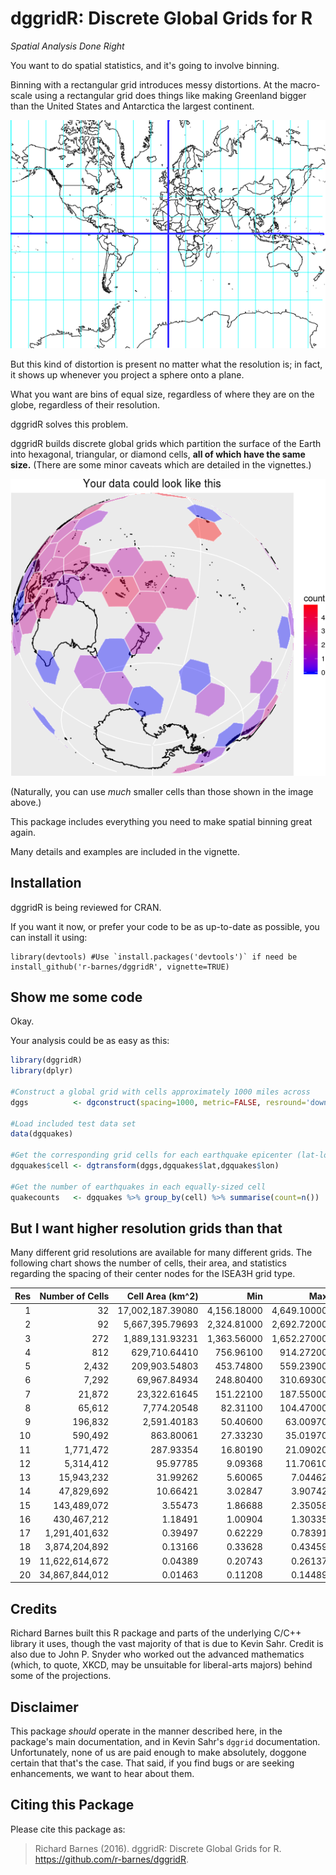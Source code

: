 dggridR: Discrete Global Grids for R
====================================

_Spatial Analysis Done Right_

You want to do spatial statistics, and it's going to involve binning.

Binning with a rectangular grid introduces messy distortions. At the macro-scale
using a rectangular grid does things like making Greenland bigger than the
United States and Antarctica the largest continent.

![Mercator Projection](vignettes/mercator.png)

But this kind of distortion is present no matter what the resolution is; in
fact, it shows up whenever you project a sphere onto a plane.

What you want are bins of equal size, regardless of where they are on the globe,
regardless of their resolution.

dggridR solves this problem.

dggridR builds discrete global grids which partition the surface of the Earth
into hexagonal, triangular, or diamond cells, **all of which have the same
size.** (There are some minor caveats which are detailed in the vignettes.)

![Discrete Global Grid in use](vignettes/dggrid.png)

(Naturally, you can use _much_ smaller cells than those shown in the image above.)

This package includes everything you need to make spatial binning great again.

Many details and examples are included in the vignette.



Installation
------------

dggridR is being reviewed for CRAN.

If you want it now, or prefer your code to be as up-to-date as possible, you can
install it using:

    library(devtools) #Use `install.packages('devtools')` if need be
    install_github('r-barnes/dggridR', vignette=TRUE)



Show me some code
-----------------

Okay.

Your analysis could be as easy as this:

```R
library(dggridR)
library(dplyr)

#Construct a global grid with cells approximately 1000 miles across
dggs          <- dgconstruct(spacing=1000, metric=FALSE, resround='down')

#Load included test data set
data(dgquakes)

#Get the corresponding grid cells for each earthquake epicenter (lat-long pair)
dgquakes$cell <- dgtransform(dggs,dgquakes$lat,dgquakes$lon)

#Get the number of earthquakes in each equally-sized cell
quakecounts   <- dgquakes %>% group_by(cell) %>% summarise(count=n())
```



But I want higher resolution grids than that
--------------------------------------------

Many different grid resolutions are available for many different grids. The
following chart shows the number of cells, their area, and statistics regarding
the spacing of their center nodes for the ISEA3H grid type.

|Res |Number of Cells  | Cell Area (km^2) |    Min      |     Max     |    Mean     |    Std    |
|---:|----------------:|-----------------:|------------:|------------:|------------:|----------:|
|  1 |              32 | 17,002,187.39080 | 4,156.18000 | 4,649.10000 | 4,320.49000 | 233.01400 |
|  2 |              92 |  5,667,395.79693 | 2,324.81000 | 2,692.72000 | 2,539.69000 | 139.33400 |
|  3 |             272 |  1,889,131.93231 | 1,363.56000 | 1,652.27000 | 1,480.02000 |  89.39030 |
|  4 |             812 |    629,710.64410 |   756.96100 |   914.27200 |   855.41900 |  52.14810 |
|  5 |           2,432 |    209,903.54803 |   453.74800 |   559.23900 |   494.95900 |  29.81910 |
|  6 |           7,292 |     69,967.84934 |   248.80400 |   310.69300 |   285.65200 |  17.84470 |
|  7 |          21,872 |     23,322.61645 |   151.22100 |   187.55000 |   165.05800 |   9.98178 |
|  8 |          65,612 |      7,774.20548 |    82.31100 |   104.47000 |    95.26360 |   6.00035 |
|  9 |         196,832 |      2,591.40183 |    50.40600 |    63.00970 |    55.02260 |   3.33072 |
| 10 |         590,492 |        863.80061 |    27.33230 |    35.01970 |    31.75960 |   2.00618 |
| 11 |       1,771,472 |        287.93354 |    16.80190 |    21.09020 |    18.34100 |   1.11045 |
| 12 |       5,314,412 |         95.97785 |     9.09368 |    11.70610 |    10.58710 |   0.66942 |
| 13 |      15,943,232 |         31.99262 |     5.60065 |     7.04462 |     6.11367 |   0.37016 |
| 14 |      47,829,692 |         10.66421 |     3.02847 |     3.90742 |     3.52911 |   0.22322 |
| 15 |     143,489,072 |          3.55473 |     1.86688 |     2.35058 |     2.03789 |   0.12339 |
| 16 |     430,467,212 |          1.18491 |     1.00904 |     1.30335 |     1.17638 |   0.07442 |
| 17 |   1,291,401,632 |          0.39497 |     0.62229 |     0.78391 |     0.67930 |   0.04113 |
| 18 |   3,874,204,892 |          0.13166 |     0.33628 |     0.43459 |     0.39213 |   0.02481 |
| 19 |  11,622,614,672 |          0.04389 |     0.20743 |     0.26137 |     0.22643 |   0.01371 |
| 20 |  34,867,844,012 |          0.01463 |     0.11208 |     0.14489 |     0.13071 |   0.00827 |



Credits
-------

Richard Barnes built this R package and parts of the underlying C/C++ library it
uses, though the vast majority of that is due to Kevin Sahr. Credit is also due
to John P. Snyder who worked out the advanced mathematics (which, to quote,
XKCD, may be unsuitable for liberal-arts majors) behind some of the projections.



Disclaimer
----------

This package *should* operate in the manner described here, in the package's
main documentation, and in Kevin Sahr's `dggrid` documentation. Unfortunately,
none of us are paid enough to make absolutely, doggone certain that that's the
case. That said, if you find bugs or are seeking enhancements, we want to hear
about them.



Citing this Package
-------------------

Please cite this package as:

 > Richard Barnes (2016). dggridR: Discrete Global Grids for R. https://github.com/r-barnes/dggridR.